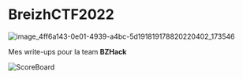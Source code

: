# BreizhCTF2022
![image_4ff6a143-0e01-4939-a4bc-5d191819178820220402_173546](https://user-images.githubusercontent.com/1278549/162151612-91ac18ce-075f-4577-9a10-f8bba808a497.jpg)

Mes write-ups pour la team **BZHack**

![ScoreBoard](https://user-images.githubusercontent.com/1278549/162151732-db8df9f3-a390-42e4-8861-69cfadcf1cbd.png)

